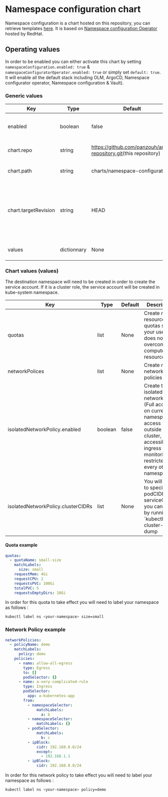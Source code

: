 # Namespace configuration chart

Namespace configuration is a chart hosted on this repository, you can retrieve templates [here](../../charts/users/). It is based on [Namespace configuration Operator](./namespace-configuration-operator.md) hosted by RedHat.

## Operating values

In order to be enabled you can either activate this chart by setting `namespaceConfiguration.enabled: true` & `namespaceConfiguratorOperator.enabled: true` or simply set `default: true`. It will enable all the default stack including OLM, ArgoCD, Namespace configurator operator, Namespace configuration & Vault).

### Generic values

| Key | Type | Default | Description |
|-----|------|---------|-------------|
| enabled | boolean | false | Enable Namespace configuration chart |
| chart.repo | string | <https://github.com/panzouh/argo-repository.git>(this repository) | Namespace configuration repository |
| chart.path | string | charts/namespace-configuration | Namespace configuration chart path |
| chart.targetRevision | string | HEAD | Chart target revision, using HEAD allow you to use the same version of your cluster spec |
| values | dictionnary | None | Watch section below |

### Chart values (values)

The destination namespace will need to be created in order to create the service account. If it is a cluster role, the service account will be created in kube-system namespace.

| Key | Type | Default | Description |
|-----|------|---------|-------------|
| quotas | list | None | Create *n* resources quotas so your users does not overconsume compute resources |
| networkPolices | list | None | Create *n* network policies |
| isolatedNetworkPolicy.enabled | boolean | false | Create the isolated networkPolicy (Full access on current namespace, access outside the cluster, accessible by ingress & monitoring, restricted to every other namespaces) |
| isolatedNetworkPolicy.clusterCIDRs | list | None | You will need to specify podCIDR & serviceCIDR you can get it by running `kubectl cluster-info dump | grep -m 1 service-cluster-ip-range` & `kubectl cluster-info dump | grep -m 1 cluster-cidr` |

#### Quota example

```yaml
quotas:
  - quotaName: small-size
    matchLabels: 
      size: small
    requestMem: 4Gi
    requestCPU: 2
    requestsPVC: 100Gi
    totalPVC: 5
    requestsEmptyDirs: 10Gi
```

In order for this quota to take effect you will need to label your namespace as follows :

```sh
kubectl label ns <your-namespace> size=small
```

### Network Policy example

```yaml
networkPolicies:
  - policyName: demo
    matchLabels:
      policy: demo
    policies:
      - name: allow-all-egress
        type: Egress
        to: []
        podSelector: {}
      - name: a-very-complicated-rule
        type: Ingress
        podSelector:
          app: a-kubernetes-app
        from:
          - namespaceSelector:
              matchLabels:
                a: b
          - namespaceSelector:
              matchLabels: {}
          - podSelector:
              matchLabels:
                b: c
          - ipBlock:
              cidr: 192.168.0.0/24
              except:
                - 192.168.1.1
          - ipBlock:
              cidr: 192.168.0.0/24
```

In order for this network policy to take effect you will need to label your namespace as follows :

```sh
kubectl label ns <your-namespace> policy=demo
```
